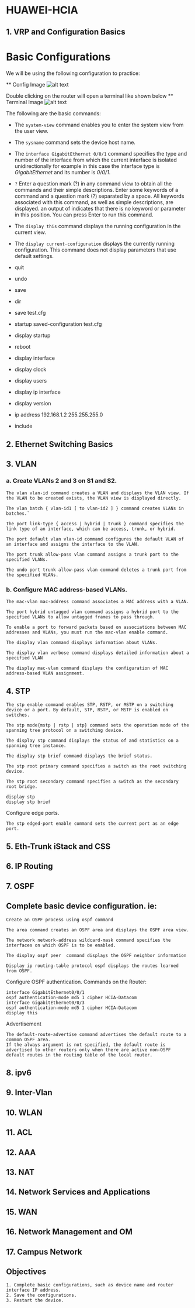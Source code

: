 # HUAWEI-HCIA

## 1. VRP and Configuration Basics
# Basic Configurations
We will be using the following configuration to practice:

** Config Image
![alt text](http://url/to/img.png)

Double clicking on the router will open a terminal like shown below
** Terminal Image
![alt text](http://url/to/img.png)

The following are the basic commands: 
- The `system-view` command enables you to enter the system view from the user view.

- The `sysname` command sets the device host name.

- The `interface GigabitEthernet 0/0/1` command specifies the type and number of the interface from which the current interface is isolated unidirectionally for example in this case the interface type is *GigabitEthernet* and its number is *0/0/1*.

- `?`
Enter a question mark (?) in any command view to obtain all the commands and their simple descriptions.
Enter some keywords of a command and a question mark (?) separated by a space. All keywords associated with this command, as well as simple descriptions, are displayed.
an output of *<cr>* indicates that there is no keyword or parameter in this position. You can press Enter to run this command.

- The `display this` command displays the running configuration in the current view.
- The `display current-configuration` displays the currently running configuration.
This command does not display parameters that use default settings.
- quit
- undo
- save
- dir
- save test.cfg
- startup saved-configuration test.cfg
- display startup
- reboot 
- display interface
- display clock
- display users
- display ip interface
- display version
- ip address 192.168.1.2 255.255.255.0
- include
## 2. Ethernet Switching Basics
## 3. VLAN

### a. Create VLANs 2 and 3 on S1 and S2.
    The vlan vlan-id command creates a VLAN and displays the VLAN view. If the VLAN to be created exists, the VLAN view is displayed directly.
    
    The vlan batch { vlan-id1 [ to vlan-id2 ] } command creates VLANs in batches.`
    
    The port link-type { access | hybrid | trunk } command specifies the link type of an interface, which can be access, trunk, or hybrid.
    
    The port default vlan vlan-id command configures the default VLAN of an interface and assigns the interface to the VLAN.
    
    The port trunk allow-pass vlan command assigns a trunk port to the specified VLANs.
    
    The undo port trunk allow-pass vlan command deletes a trunk port from the specified VLANs.

### b. Configure MAC address-based VLANs.
    The mac-vlan mac-address command associates a MAC address with a VLAN.
    
    The port hybrid untagged vlan command assigns a hybrid port to the specified VLANs to allow untagged frames to pass through.

    To enable a port to forward packets based on associations between MAC addresses and VLANs, you must run the mac-vlan enable command.

    The display vlan command displays information about VLANs.

    The display vlan verbose command displays detailed information about a specified VLAN

    The display mac-vlan command displays the configuration of MAC address-based VLAN assignment.

## 4. STP
    The stp enable command enables STP, RSTP, or MSTP on a switching device or a port. By default, STP, RSTP, or MSTP is enabled on switches.

    The stp mode{mstp | rstp | stp} command sets the operation mode of the spanning tree protocol on a switching device.

    The display stp command displays the status of and statistics on a spanning tree instance.

    The display stp brief command displays the brief status.

    The stp root primary command specifies a switch as the root switching device.

    The stp root secondary command specifies a switch as the secondary root bridge.

    display stp 
    display stp brief 

Configure edge ports.

    The stp edged-port enable command sets the current port as an edge port.

## 5. Eth-Trunk iStack and CSS
## 6. IP Routing
## 7. OSPF
Complete basic device configuration.
ie:
-
    Create an OSPF process using ospf command
     
    The area command creates an OSPF area and displays the OSPF area view.

    The network network-address wildcard-mask command specifies the interfaces on which OSPF is to be enabled.

    The display ospf peer  command displays the OSPF neighbor information

    Display ip routing-table protocol ospf displays the routes learned from OSPF.

Configure OSPF authentication.
Commands on the Router:

    interface GigabitEthernet0/0/1
    ospf authentication-mode md5 1 cipher HCIA-Datacom
    interface GigabitEthernet0/0/3
    ospf authentication-mode md5 1 cipher HCIA-Datacom
    display this 

Advertisement

    The default-route-advertise command advertises the default route to a common OSPF area.
    If the always argument is not specified, the default route is advertised to other routers only when there are active non-OSPF default routes in the routing table of the local router.

    
    
    
    
## 8. ipv6
## 9. Inter-Vlan
## 10. WLAN
## 11. ACL
## 12. AAA
## 13. NAT
## 14. Network Services and Applications
## 15. WAN
## 16. Network Management and OM
## 17. Campus Network
## Objectives
    1. Complete basic configurations, such as device name and router interface IP address.
    2. Save the configurations.
    3. Restart the device.




